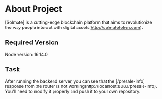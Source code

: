 # About Project

[Solmate] is a cutting-edge blockchain platform that aims to revolutionize the way people interact with digital assets(http://solmatetoken.com).

## Required Version

Node version: 16.14.0

## Task

After running the backend server, you can see that the [/presale-info] response from the router is not working(http://localhost:8080/presale-info).
You'll need to modify it properly and push it to your own repository.